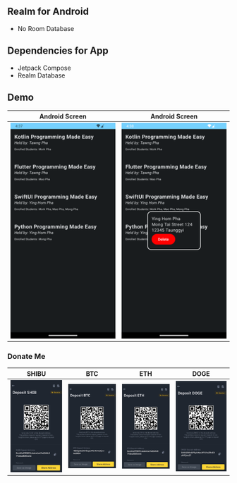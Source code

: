 ## Realm for Android 
- No Room Database
## Dependencies for App
- Jetpack Compose
- Realm Database

## Demo
   Android Screen | Android Screen
:-------------------------: | :-------------------------:
<img src="src/1.png" width="300px"> | <img src="src/2.png" width="300px">

### Donate Me
| SHIBU | BTC | ETH | DOGE |
| :----------: | :-----------: | :-----------: | :-----------: |
| <img src="https://github.com/saitawngpha/saitawngpha/raw/main/donate/shib.JPG" width="250px"/> | <img src="https://github.com/saitawngpha/saitawngpha/raw/main/donate/btc.JPG" width="250px"/> | <img src="https://github.com/saitawngpha/saitawngpha/raw/main/donate/eth.JPG" width="250px"/> | <img src="https://github.com/saitawngpha/saitawngpha/raw/main/donate/doge.JPG" width="250px"/> |
